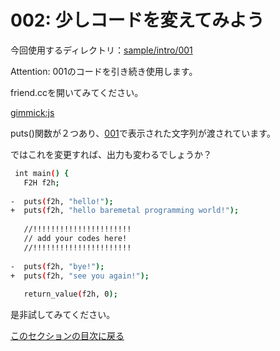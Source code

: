 002: 少しコードを変えてみよう
=============================

今回使用するディレクトリ：[sample/intro/001](https://github.com/PFLab-OS/Toshokan/tree/master/sample/intro/001)

Attention: 001のコードを引き続き使用します。

friend.ccを開いてみてください。

[gimmick:js](http://gist-it.appspot.com/https://github.com/PFLab-OS/Toshokan/blob/master/sample/intro/001/friend.cc?slice=28:43)

puts()関数が２つあり、[001](001.md)で表示された文字列が渡されています。

ではこれを変更すれば、出力も変わるでしょうか？

```bash
 int main() {
   F2H f2h;
 
-  puts(f2h, "hello!");
+  puts(f2h, "hello baremetal programming world!");
 
   //!!!!!!!!!!!!!!!!!!!!!!
   // add your codes here!
   //!!!!!!!!!!!!!!!!!!!!!!
 
-  puts(f2h, "bye!");
+  puts(f2h, "see you again!");
 
   return_value(f2h, 0);
```

是非試してみてください。

[このセクションの目次に戻る](index.md)
